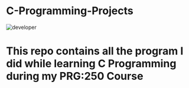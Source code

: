 # C-Programming-Projects
![developer](https://img.shields.io/badge/Written%20By%20%3A-Prashant%20Koirala-red)
# This repo contains all the program I did while learning C Programming during my PRG:250 Course #
